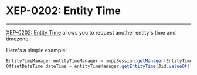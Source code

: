 # XEP-0202: Entity Time
---

[XEP-0202: Entity Time][Entity Time] allows you to request another entity's time and timezone.

Here's a simple example:

```java
EntityTimeManager entityTimeManager = xmppSession.getManager(EntityTimeManager.class);
OffsetDateTime dateTime = entityTimeManager.getEntityTime(Jid.valueOf("juliet@example.net/balcony"));
```


[Entity Time]: http://xmpp.org/extensions/xep-0202.html "XEP-0202: Entity Time"
